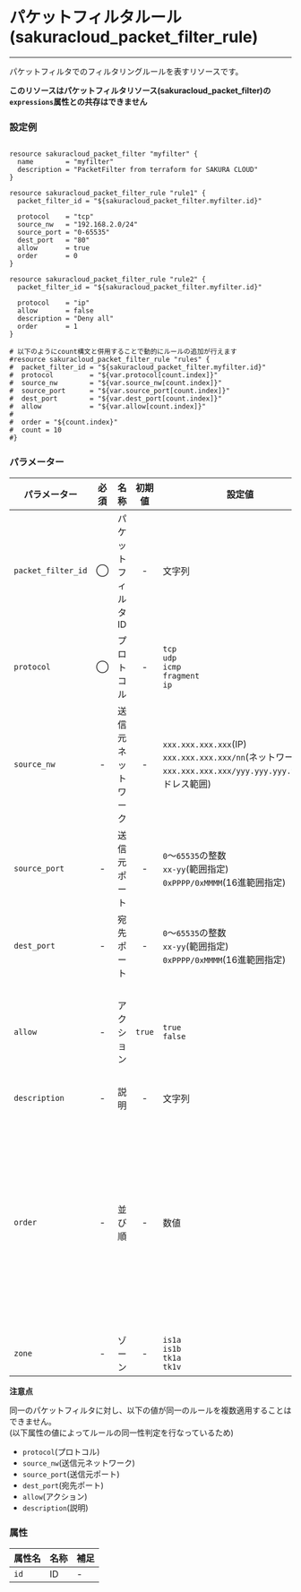 # パケットフィルタルール(sakuracloud_packet_filter_rule)

---

パケットフィルタでのフィルタリングルールを表すリソースです。  
  
**このリソースはパケットフィルタリソース(sakuracloud_packet_filter)の`expressions`属性との共存はできません**


### 設定例

```hcl

resource sakuracloud_packet_filter "myfilter" {
  name        = "myfilter"
  description = "PacketFilter from terraform for SAKURA CLOUD"
}

resource sakuracloud_packet_filter_rule "rule1" {
  packet_filter_id = "${sakuracloud_packet_filter.myfilter.id}"
  
  protocol    = "tcp"
  source_nw   = "192.168.2.0/24"
  source_port = "0-65535"
  dest_port   = "80"
  allow       = true
  order       = 0
}

resource sakuracloud_packet_filter_rule "rule2" {
  packet_filter_id = "${sakuracloud_packet_filter.myfilter.id}"
  
  protocol    = "ip"
  allow       = false
  description = "Deny all"
  order       = 1
}

# 以下のようにcount構文と併用することで動的にルールの追加が行えます
#resource sakuracloud_packet_filter_rule "rules" {
#  packet_filter_id = "${sakuracloud_packet_filter.myfilter.id}"
#  protocol         = "${var.protocol[count.index]}"
#  source_nw        = "${var.source_nw[count.index]}"
#  source_port      = "${var.source_port[count.index]}"
#  dest_port        = "${var.dest_port[count.index]}"
#  allow            = "${var.allow[count.index]}"
#
#  order = "${count.index}"
#  count = 10
#}

```

### パラメーター

|パラメーター     |必須  |名称             |初期値     |設定値                    |補足                                          |
|---------------|:---:|----------------|:--------:|------------------------|----------------------------------------------|
| `packet_filter_id`| ◯   | パケットフィルタID | -        | 文字列| - |
| `protocol`    | ◯   | プロトコル       | -        | `tcp`<br />`udp`<br />`icmp`<br />`fragment`<br />`ip`| - |
| `source_nw`   | -   | 送信元ネットワーク | -       | `xxx.xxx.xxx.xxx`(IP)<br />`xxx.xxx.xxx.xxx/nn`(ネットワーク)<br />`xxx.xxx.xxx.xxx/yyy.yyy.yyy.yyy`(アドレス範囲)  | 空欄の場合はANY |
| `source_port` | -   | 送信元ポート      | -       | `0`〜`65535`の整数<br />`xx-yy`(範囲指定)<br />`0xPPPP/0xMMMM`(16進範囲指定) | 空欄の場合はANY |
| `dest_port`   | -   | 宛先ポート       | -        | `0`〜`65535`の整数<br />`xx-yy`(範囲指定)<br />`0xPPPP/0xMMMM`(16進範囲指定) | 空欄の場合はANY |
| `allow`       | -   | アクション       | `true`        | `true`<br />`false` | `true`の場合ALLOW動作<br />`false`の場合DENY動作 |
| `description` | -   | 説明            | -        | 文字列 | - |
| `order`       | -   | 並び順           | -        | 数値| 同一のパケットフィルタに対し同一のorderを持つルールを複数適用した場合の並び順は不定となります。 |
| `zone`            | -   | ゾーン | - | `is1a`<br />`is1b`<br />`tk1a`<br />`tk1v` | - |

**注意点**

同一のパケットフィルタに対し、以下の値が同一のルールを複数適用することはできません。  
(以下属性の値によってルールの同一性判定を行なっているため)

- `protocol`(プロトコル)   
- `source_nw`(送信元ネットワーク)
- `source_port`(送信元ポート)
- `dest_port`(宛先ポート)
- `allow`(アクション)
- `description`(説明)

### 属性

|属性名          | 名称             | 補足                                        |
|---------------|-----------------|--------------------------------------------|
| `id`          | ID              | -                                          |
